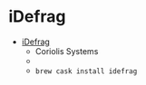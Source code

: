 # iDefrag
- [iDefrag](https://coriolis-systems.com/iDefrag/)
  -  Coriolis Systems
  - 
  - `brew cask install idefrag`
